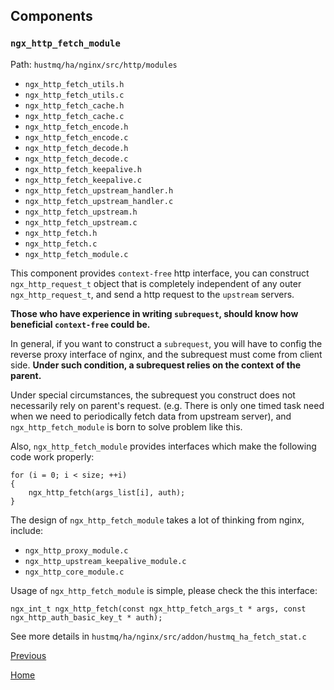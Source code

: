 Components
--

### `ngx_http_fetch_module` ###

Path: `hustmq/ha/nginx/src/http/modules`

* `ngx_http_fetch_utils.h`
* `ngx_http_fetch_utils.c`
* `ngx_http_fetch_cache.h`
* `ngx_http_fetch_cache.c`
* `ngx_http_fetch_encode.h`
* `ngx_http_fetch_encode.c`
* `ngx_http_fetch_decode.h`
* `ngx_http_fetch_decode.c`
* `ngx_http_fetch_keepalive.h`
* `ngx_http_fetch_keepalive.c`
* `ngx_http_fetch_upstream_handler.h`
* `ngx_http_fetch_upstream_handler.c`
* `ngx_http_fetch_upstream.h`
* `ngx_http_fetch_upstream.c`
* `ngx_http_fetch.h`
* `ngx_http_fetch.c`
* `ngx_http_fetch_module.c`

This component provides `context-free` http interface, you can construct `ngx_http_request_t` object that is completely independent of any outer `ngx_http_request_t`, and send a http request to the `upstream` servers.

**Those who have experience in writing `subrequest`, should know how beneficial `context-free` could be.**

In general, if you want to construct a `subrequest`, you will have to config the reverse proxy interface of nginx, and the subrequest must come from client side. **Under such condition, a subrequest relies on the context of the parent.**

Under special circumstances, the subrequest you construct does not necessarily rely on parent's request. (e.g. There is only one timed task need when we need to periodically fetch data from upstream server), and `ngx_http_fetch_module` is born to solve problem like this.

Also, `ngx_http_fetch_module` provides interfaces which make the following code work properly: 

    for (i = 0; i < size; ++i)
    {
        ngx_http_fetch(args_list[i], auth);
    }

The design of `ngx_http_fetch_module` takes a lot of thinking from nginx, include:  

- `ngx_http_proxy_module.c`  
- `ngx_http_upstream_keepalive_module.c`
- `ngx_http_core_module.c`

Usage of `ngx_http_fetch_module` is simple, please check the this interface: 

    ngx_int_t ngx_http_fetch(const ngx_http_fetch_args_t * args, const ngx_http_auth_basic_key_t * auth);

See more details in `hustmq/ha/nginx/src/addon/hustmq_ha_fetch_stat.c`

[Previous](index.md)

[Home](../../index.md)